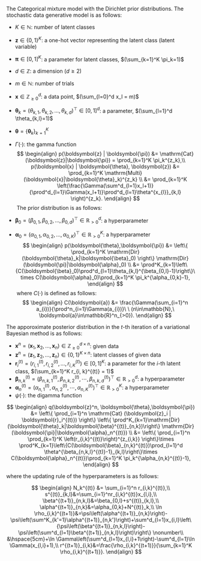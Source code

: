 <!-- Document Author
Yasushi Esaki <esakiful@gmail.com>
-->

The Categorical mixture model with the Dirichlet prior distributions. The stochastic data generative model is as follows:
​

* $K \in \mathbb{N}$: number of latent classes
* $\boldsymbol{z} \in \{ 0, 1 \}^K$: a one-hot vector representing the latent class (latent variable)
* $\boldsymbol{\pi} \in [0, 1]^K$: a parameter for latent classes, $(\sum_{k=1}^K \pi_k=1)$
* $d \in \mathbb{Z}$: a dimension $(d \geq 2)$
* $m \in \mathbb{N}$: number of trials
* $\boldsymbol{x} \in \mathbb{Z}_{\geq 0}^d$: a data point, $(\sum_{l=0}^d x_l = m)$
* $\boldsymbol{\theta}_k=(\theta_{k,1},\theta_{k,2},\dots,\theta_{k,d})^\top \in [0, 1]^d$: a parameter, $(\sum_{l=1}^d \theta_{k,l}=1)$
* $\boldsymbol{\theta} = \{ \boldsymbol{\theta}_k \}_{k=1}^K$
* $\Gamma (\cdot)$: the gamma function
​
$$
\begin{align}
    p(\boldsymbol{z} | \boldsymbol{\pi}) &= \mathrm{Cat}(\boldsymbol{z}|\boldsymbol{\pi}) = \prod_{k=1}^K \pi_k^{z_k},\\
    p(\boldsymbol{x} | \boldsymbol{\theta}, \boldsymbol{z}) &= \prod_{k=1}^K \mathrm{Multi}(\boldsymbol{x}|\boldsymbol{\theta}_k)^{z_k} \\
    &= \prod_{k=1}^K \left(\frac{\Gamma(\sum^d_{l=1}x_l+1)}{\prod^d_{l=1}\Gamma(x_l+1)}\prod^d_{l=1}\theta^{x_{l}}_{k,l}  \right)^{z_k}.
\end{align}
$$
​
The prior distribution is as follows:
​

* $\boldsymbol{\beta}_0=(\beta_{0,1},\beta_{0,2},\dots,\beta_{0,d})^\top \in \mathbb{R}^{d}_{>0}$: a hyperparameter
* $\boldsymbol{\alpha}_0=(\alpha_{0,1},\alpha_{0,2},\dots,\alpha_{0,K})^\top \in \mathbb{R}_{> 0}^K$: a hyperparameter
​
$$
\begin{align}
    p(\boldsymbol{\theta},\boldsymbol{\pi}) &= \left\{ \prod_{k=1}^K \mathrm{Dir}(\boldsymbol{\theta}_k|\boldsymbol{\beta}_0) \right\} \mathrm{Dir}(\boldsymbol{\pi}|\boldsymbol{\alpha}_0) \\
    &=  \prod^K_{k=1}\left\{C(\boldsymbol{\beta}_0)\prod^d_{l=1}\theta_{k,l}^{\beta_{0,l}-1}\right\}\times C(\boldsymbol{\alpha}_0)\prod_{k=1}^K \pi_k^{\alpha_{0,k}-1},
\end{align}
$$
​
where $C(\cdot)$ is defined as follows:
​
$$
\begin{align}
    C(\boldsymbol{a}) &= \frac{\Gamma(\sum_{i=1}^n a_{i})}{\prod^n_{i=1}\Gamma(a_{i})}\ \ (n\in\mathbb{N},\ \boldsymbol{a}\in\mathbb{R}^n_{>0}).
\end{align}
$$

The apporoximate posterior distribution in the $t$-th iteration of a variational Bayesian method is as follows:

* $\boldsymbol{x}^n = (\boldsymbol{x}_1, \boldsymbol{x}_2, \dots , \boldsymbol{x}_n) \in \mathbb{Z}_{\geq 0}^{d \times n}$: given data
* $\boldsymbol{z}^n = (\boldsymbol{z}_1, \boldsymbol{z}_2, \dots , \boldsymbol{z}_n) \in \{ 0, 1 \}^{K \times n}$: latent classes of given data
* $\boldsymbol{r}_i^{(t)} = (r_{i,1}^{(t)}, r_{i,2}^{(t)}, \dots , r_{i,K}^{(t)}) \in [0, 1]^K$: a parameter for the $i$-th latent class, $(\sum_{k=1}^K r_{i, k}^{(t)} = 1)$
* $\boldsymbol{\beta}_{n,k}^{(t)}=(\beta^{(t)}_{n,k,1},\beta^{(t)}_{n,k,2},\cdots,\beta^{(t)}_{n,k,d})^\top \in \mathbb{R}_{> 0}^d$: a hyperparameter
* $\boldsymbol{\alpha}_n^{(t)}=(\alpha^{(t)}_{n,1},\alpha^{(t)}_{n,2},\cdots,\alpha^{(t)}_{n,K})^\top \in \mathbb{R}_{> 0}^K$: a hyperparameter
* $\psi (\cdot)$: the digamma function

$$
\begin{align}
    q(\boldsymbol{z}^n, \boldsymbol{\theta},\boldsymbol{\pi}) &= \left\{ \prod_{i=1}^n \mathrm{Cat} (\boldsymbol{z}_i | \boldsymbol{r}_i^{(t)}) \right\} \left\{  \prod^K_{k=1}\mathrm{Dir}(\boldsymbol{\theta}_k|\boldsymbol{\beta}^{(t)}_{n,k})\right\} \mathrm{Dir}(\boldsymbol{\pi}|\boldsymbol{\alpha}_n^{(t)}) \\
    &= \left\{ \prod_{i=1}^n \prod_{k=1}^K \left(r_{i,k}^{(t)}\right)^{z_{i,k}} \right\}\times \prod^K_{k=1}\left\{C(\boldsymbol{\beta}_{n,k}^{(t)})\prod_{l=1}^d \theta^{\beta_{n,k,l}^{(t)}-1}_{k,l}\right\}\times C(\boldsymbol{\alpha}_n^{(t)})\prod_{k=1}^K \pi_k^{\alpha_{n,k}^{(t)}-1},
\end{align}
$$

where the updating rule of the hyperparameters is as follows:

$$
\begin{align}
    N_k^{(t)} &= \sum_{i=1}^n r_{i,k}^{(t)},\\
    s^{(t)}_{k,l}&=\sum_{i=1}^nr_{i,k}^{(t)}x_{l,i},\\
    \beta^{(t+1)}_{n,k,l}&=\beta_{0,l}+s^{(t)}_{k,l},\\
    \alpha^{(t+1)}_{n,k}&=\alpha_{0,k}+N^{(t)}_k,\\
    \ln \rho_{i,k}^{(t+1)}&=\psi\left(\alpha^{(t+1)}_{n,k}\right)-\psi\left(\sum^K_{k'=1}\alpha^{(t+1)}_{n,k'}\right)+\sum^d_{l=1}x_{i,l}\left\{\psi\left(\beta^{(t+1)}_{n,k,l}\right)-\psi\left(\sum^d_{l=1}\beta^{(t+1)}_{n,k,l}\right)\right\} \nonumber\\
    &\hspace{5cm}+\ln \Gamma\left(\sum^d_{l=1}x_{l,i}+1\right)-\sum^d_{l=1}\ln \Gamma(x_{l,i}+1),\\
    r^{(t+1)}_{i,k}&=\frac{\rho_{i,k}^{(t+1)}}{\sum_{k=1}^K \rho_{i,k}^{(t+1)}}.
\end{align}
$$
